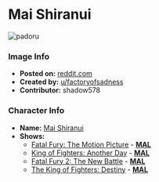 # Mai Shiranui

![padoru](https://raw.githubusercontent.com/shadow578/Padoru-Padoru/master/Padoru/fatal-fury-mai-shiranui.png "Mai Shiranui")

### Image Info
* **Posted on:**     [reddit.com](https://www.reddit.com/r/Padoru/comments/dy44cy/mai_shiranui_king_of_fightersfatal_fury/)
* **Created by:**    [u/factoryofsadness](https://github.com/shadow578/Padoru-Padoru/blob/master/table-of-contents/creators/ufactoryofsadness.md)
* **Contributor:**   shadow578

### Character Info
* **Name:**   [Mai Shiranui](https://myanimelist.net/character/8873)
* **Shows:**
  * [Fatal Fury: The Motion Picture](https://github.com/shadow578/Padoru-Padoru/blob/master/table-of-contents/shows/FatalFuryTheMotionPicture.md) - [__MAL__](https://myanimelist.net/anime/504/Fatal_Fury__The_Motion_Picture)
  * [King of Fighters: Another Day](https://github.com/shadow578/Padoru-Padoru/blob/master/table-of-contents/shows/KingofFightersAnotherDay.md) - [__MAL__](https://myanimelist.net/anime/825/King_of_Fighters__Another_Day)
  * [Fatal Fury 2: The New Battle](https://github.com/shadow578/Padoru-Padoru/blob/master/table-of-contents/shows/FatalFury2TheNewBattle.md) - [__MAL__](https://myanimelist.net/anime/1800/Fatal_Fury_2__The_New_Battle)
  * [The King of Fighters: Destiny](https://github.com/shadow578/Padoru-Padoru/blob/master/table-of-contents/shows/TheKingofFightersDestiny.md) - [__MAL__](https://myanimelist.net/anime/35204/The_King_of_Fighters__Destiny)


